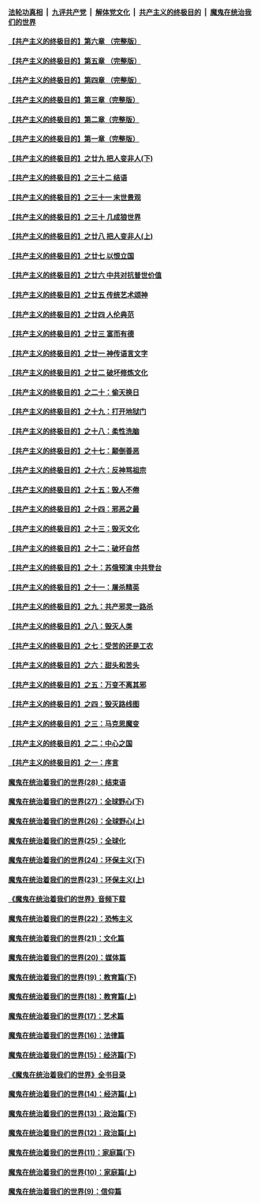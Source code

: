 ####  [法轮功真相](../../../../basic/blob/master/README.md?t=05111131) &nbsp;|&nbsp; [九评共产党](../../../../9ping.md/blob/master/README.md?t=05111131) &nbsp;|&nbsp; [解体党文化](../../../../jtdwh.md/blob/master/README.md?t=05111131)  &nbsp;|&nbsp; [共产主义的终极目的](../../../../gczydzjmd.md/blob/master/README.md?t=05111131) &nbsp;|&nbsp; [魔鬼在统治我们的世界](../../../../mgztzwmdsj.md/blob/master/README.md?t=05111131) 

#### [【共产主义的终极目的】第六章 （完整版）](../pages/nsc422/n11428913.md?t=05111131) 

#### [【共产主义的终极目的】第五章 （完整版）](../pages/nsc422/n11428912.md?t=05111131) 

#### [【共产主义的终极目的】第四章 （完整版）](../pages/nsc422/n11428907.md?t=05111131) 

#### [【共产主义的终极目的】第三章（完整版）](../pages/nsc422/n11428848.md?t=05111131) 

#### [【共产主义的终极目的】第二章（完整版）](../pages/nsc422/n11428831.md?t=05111131) 

#### [【共产主义的终极目的】第一章（完整版）](../pages/nsc422/n11417651.md?t=05111131) 

#### [【共产主义的终极目的】之廿九 把人变非人(下)](../pages/nsc422/n11344140.md?t=05111131) 

#### [【共产主义的终极目的】之三十二 结语](../pages/nsc422/n11360535.md?t=05111131) 

#### [【共产主义的终极目的】之三十一 末世景观](../pages/nsc422/n11351129.md?t=05111131) 

#### [【共产主义的终极目的】之三十 几成狼世界](../pages/nsc422/n11348280.md?t=05111131) 

#### [【共产主义的终极目的】之廿八 把人变非人(上)](../pages/nsc422/n11340492.md?t=05111131) 

#### [【共产主义的终极目的】之廿七 以恨立国](../pages/nsc422/n11336944.md?t=05111131) 

#### [【共产主义的终极目的】之廿六 中共对抗普世价值](../pages/nsc422/n11324785.md?t=05111131) 

#### [【共产主义的终极目的】之廿五 传统艺术颂神](../pages/nsc422/n11296396.md?t=05111131) 

#### [【共产主义的终极目的】之廿四 人伦典范](../pages/nsc422/n11296397.md?t=05111131) 

#### [【共产主义的终极目的】之廿三 富而有德](../pages/nsc422/n11283598.md?t=05111131) 

#### [【共产主义的终极目的】之廿一 神传语言文字](../pages/nsc422/n11263265.md?t=05111131) 

#### [【共产主义的终极目的】之廿二 破坏修炼文化](../pages/nsc422/n11245728.md?t=05111131) 

#### [【共产主义的终极目的】之二十：偷天换日](../pages/nsc422/n11238846.md?t=05111131) 

#### [【共产主义的终极目的】之十九：打开地狱门](../pages/nsc422/n11206376.md?t=05111131) 

#### [【共产主义的终极目的】之十八：柔性洗脑](../pages/nsc422/n11199994.md?t=05111131) 

#### [【共产主义的终极目的】之十七：颠倒善恶](../pages/nsc422/n11179782.md?t=05111131) 

#### [【共产主义的终极目的】之十六：反神骂祖宗](../pages/nsc422/n11166798.md?t=05111131) 

#### [【共产主义的终极目的】之十五：毁人不倦](../pages/nsc422/n11166792.md?t=05111131) 

#### [【共产主义的终极目的】之十四：邪恶之最](../pages/nsc422/n11150249.md?t=05111131) 

#### [【共产主义的终极目的】之十三：毁灭文化](../pages/nsc422/n11135227.md?t=05111131) 

#### [【共产主义的终极目的】之十二：破坏自然](../pages/nsc422/n11135214.md?t=05111131) 

#### [【共产主义的终极目的】之十：苏俄预演 中共登台](../pages/nsc422/n11118424.md?t=05111131) 

#### [【共产主义的终极目的】之十一：屠杀精英](../pages/nsc422/n11118442.md?t=05111131) 

#### [【共产主义的终极目的】之九：共产邪灵一路杀](../pages/nsc422/n11114139.md?t=05111131) 

#### [【共产主义的终极目的】之八：毁灭人类](../pages/nsc422/n11108503.md?t=05111131) 

#### [【共产主义的终极目的】之七：受苦的还是工农](../pages/nsc422/n11101809.md?t=05111131) 

#### [【共产主义的终极目的】之六：甜头和苦头](../pages/nsc422/n11096971.md?t=05111131) 

#### [【共产主义的终极目的】之五：万变不离其邪](../pages/nsc422/n11091285.md?t=05111131) 

#### [【共产主义的终极目的】之四：毁灭路线图](../pages/nsc422/n11086284.md?t=05111131) 

#### [【共产主义的终极目的】之三：马克思魔变](../pages/nsc422/n11061941.md?t=05111131) 

#### [【共产主义的终极目的】之二：中心之国](../pages/nsc422/n11047728.md?t=05111131) 

#### [【共产主义的终极目的】之一：序言](../pages/nsc422/n11086077.md?t=05111131) 

#### [魔鬼在统治着我们的世界(28)：结束语](../pages/nsc422/n10936246.md?t=05111131) 

#### [魔鬼在统治着我们的世界(27)：全球野心(下)](../pages/nsc422/n10928319.md?t=05111131) 

#### [魔鬼在统治着我们的世界(26)：全球野心(上)](../pages/nsc422/n10900318.md?t=05111131) 

#### [魔鬼在统治着我们的世界(25)：全球化](../pages/nsc422/n10788205.md?t=05111131) 

#### [魔鬼在统治着我们的世界(24)：环保主义(下)](../pages/nsc422/n10695307.md?t=05111131) 

#### [魔鬼在统治着我们的世界(23)：环保主义(上)](../pages/nsc422/n10688613.md?t=05111131) 

#### [《魔鬼在统治着我们的世界》音频下载](../pages/nsc422/n10635553.md?t=05111131) 

#### [魔鬼在统治着我们的世界(22)：恐怖主义](../pages/nsc422/n10614727.md?t=05111131) 

#### [魔鬼在统治着我们的世界(21)：文化篇](../pages/nsc422/n10597706.md?t=05111131) 

#### [魔鬼在统治着我们的世界(20)：媒体篇](../pages/nsc422/n10586579.md?t=05111131) 

#### [魔鬼在统治着我们的世界(19)：教育篇(下)](../pages/nsc422/n10564808.md?t=05111131) 

#### [魔鬼在统治着我们的世界(18)：教育篇(上)](../pages/nsc422/n10526970.md?t=05111131) 

#### [魔鬼在统治着我们的世界(17)：艺术篇](../pages/nsc422/n10499093.md?t=05111131) 

#### [魔鬼在统治着我们的世界(16)：法律篇](../pages/nsc422/n10485969.md?t=05111131) 

#### [魔鬼在统治着我们的世界(15)：经济篇(下)](../pages/nsc422/n10469975.md?t=05111131) 

#### [《魔鬼在统治着我们的世界》全书目录](../pages/nsc422/n10464261.md?t=05111131) 

#### [魔鬼在统治着我们的世界(14)：经济篇(上)](../pages/nsc422/n10457370.md?t=05111131) 

#### [魔鬼在统治着我们的世界(13)：政治篇(下)](../pages/nsc422/n10448270.md?t=05111131) 

#### [魔鬼在统治着我们的世界(12)：政治篇(上)](../pages/nsc422/n10444576.md?t=05111131) 

#### [魔鬼在统治着我们的世界(11)：家庭篇(下)](../pages/nsc422/n10440961.md?t=05111131) 

#### [魔鬼在统治着我们的世界(10)：家庭篇(上)](../pages/nsc422/n10435448.md?t=05111131) 

#### [魔鬼在统治着我们的世界(9)：信仰篇](../pages/nsc422/n10432159.md?t=05111131) 

